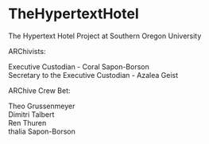 # TheHypertextHotel
The Hypertext Hotel Project at Southern Oregon University

ARChivists:

Executive Custodian - Coral Sapon-Borson\
Secretary to the Executive Custodian - Azalea Geist

ARChive Crew Bet:

Theo Grussenmeyer\
Dimitri Talbert\
Ren Thuren\
thalia Sapon-Borson